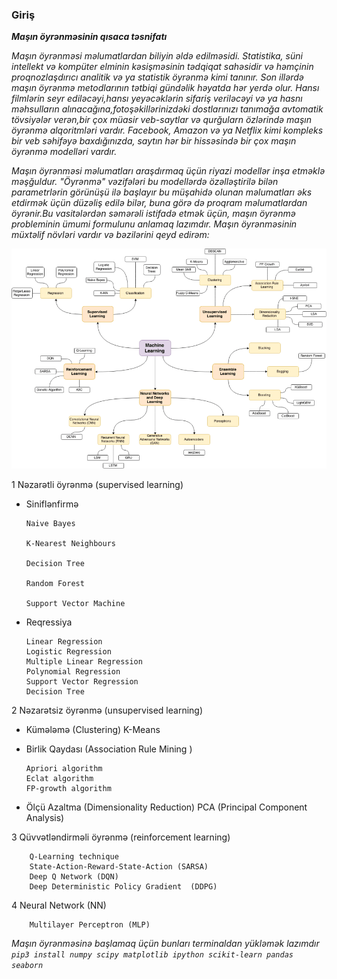 ### Giriş

***Maşın öyrənməsinin qısaca təsnifatı***

_Maşın öyrənməsi məlumatlardan biliyin əldə edilməsidi. Statistika, süni intellekt və kompüter elminin kəsişməsinin tədqiqat sahəsidir və həmçinin proqnozlaşdırıcı analitik və ya statistik öyrənmə kimi tanınır. Son illərdə maşın öyrənmə metodlarının tətbiqi gündəlik həyatda hər yerdə olur. Hansı filmlərin seyr ediləcəyi,hansı yeyəcəklərin sifariş veriləcəyi və ya hasnı məhsulların alınacağına,fotoşəkillərinizdəki dostlarınızı tanımağa avtomatik tövsiyələr verən,bir çox müasir veb-saytlar və qurğularn özlərində maşın öyrənmə alqoritmləri vardır. Facebook, Amazon və ya Netflix kimi kompleks bir veb səhifəyə baxdığınızda, saytın hər bir hissəsində bir çox maşın öyrənmə modelləri vardır._

_Maşın öyrənməsi məlumatları araşdırmaq üçün riyazi modellər inşa etməklə məşğuldur.
"Öyrənmə" vəzifələri bu modellərdə özəlləştirilə bilən parametrlərin görünüşü ilə başlayır bu müşahidə olunan məlumatları əks etdirmək üçün düzəliş edilə bilər, buna görə də proqram məlumatlardan öyrənir.Bu vasitələrdən səmərəli istifadə etmək üçün, maşın öyrənmə probleminin ümumi formulunu anlamaq lazımdır. Maşın öyrənməsinin müxtəlif növləri vardır və bəzilərini qeyd edirəm:_


 
![alt text](q.png "Logo Title Text 1")





1 Nəzarətli öyrənmə (supervised learning)

* Siniflənfirmə

      Naive Bayes 
      
      K-Nearest Neighbours 
      
      Decision Tree
      
      Random Forest
      
      Support Vector Machine
      



* Reqressiya 

      Linear Regression
      Logistic Regression
      Multiple Linear Regression
      Polynomial Regression
      Support Vector Regression
      Decision Tree


2 Nəzarətsiz öyrənmə (unsupervised learning)

* Kümələmə (Clustering)
      K-Means

* Birlik Qaydası (Association Rule Mining )

      Apriori algorithm    
      Eclat algorithm    
      FP-growth algorithm
    

* Ölçü Azaltma (Dimensionality Reduction)
      PCA (Principal Component Analysis)



3 Qüvvətləndirməli öyrənmə (reinforcement learning)

        Q-Learning technique
        State-Action-Reward-State-Action (SARSA)
        Deep Q Network (DQN)
        Deep Deterministic Policy Gradient  (DDPG)



4 Neural Network (NN)

        Multilayer Perceptron (MLP) 


_Maşın öyrənməsinə başlamaq üçün bunları terminaldan yükləmək lazımdır `pip3 install numpy scipy matplotlib ipython scikit-learn pandas seaborn`_
